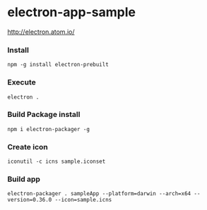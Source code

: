 # electron-app-sample
http://electron.atom.io/

### Install

```
npm -g install electron-prebuilt
```

### Execute

```
electron .
```

### Build Package install

```
npm i electron-packager -g
```

### Create icon

```
iconutil -c icns sample.iconset
```

### Build app

```
electron-packager . sampleApp --platform=darwin --arch=x64 --version=0.36.0 --icon=sample.icns
```